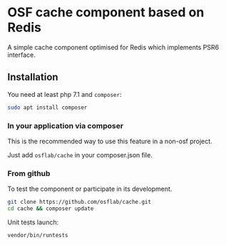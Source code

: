 # OSF cache component based on Redis

A simple cache component optimised for Redis which implements PSR6 interface.

## Installation

You need at least php 7.1 and `composer`:

```bash
sudo apt install composer
```

### In your application via composer

This is the recommended way to use this feature in a non-osf project.

Just add `osflab/cache` in your composer.json file.

### From github

To test the component or participate in its development.

```bash
git clone https://github.com/osflab/cache.git
cd cache && composer update
```

Unit tests launch:

```bash
vendor/bin/runtests
```
